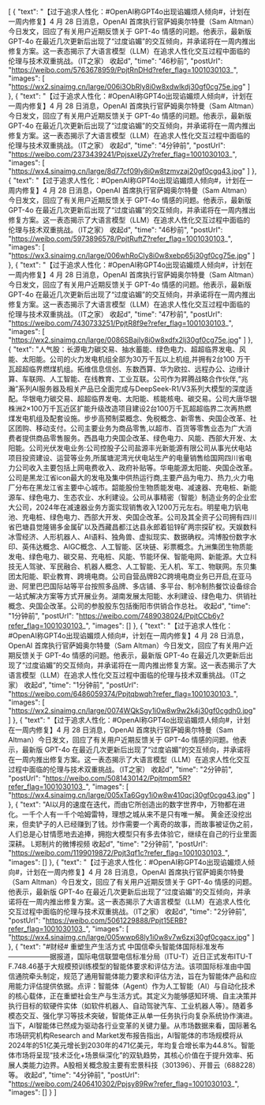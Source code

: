 [
  {
    "text": "【过于追求人性化：#OpenAI称GPT4o出现谄媚烦人倾向#，计划在一周内修复】4 月 28 日消息，OpenAI 首席执行官萨姆奥尔特曼（Sam Altman）今日发文，回应了有关用户近期反馈关于 GPT-4o 情感的问题。他表示，最新版 GPT-4o 在最近几次更新后出现了“过度谄媚”的交互倾向，并承诺将在一周内推出修复方案。这一表态揭示了大语言模型（LLM）在追求人性化交互过程中面临的伦理与技术双重挑战。（IT之家） 收起d",
    "time": "46秒前",
    "postUrl": "https://weibo.com/5763678959/PpjtRnDHd?refer_flag=1001030103_",
    "images": [
      "https://wx2.sinaimg.cn/large/006i3ObRly8i0w8xdwlkdj30gf0cg75e.jpg"
    ]
  },
  {
    "text": "【过于追求人性化：#OpenAI称GPT4o出现谄媚烦人倾向#，计划在一周内修复】4 月 28 日消息，OpenAI 首席执行官萨姆奥尔特曼（Sam Altman）今日发文，回应了有关用户近期反馈关于 GPT-4o 情感的问题。他表示，最新版 GPT-4o 在最近几次更新后出现了“过度谄媚”的交互倾向，并承诺将在一周内推出修复方案。这一表态揭示了大语言模型（LLM）在追求人性化交互过程中面临的伦理与技术双重挑战。（IT之家） 收起d",
    "time": "4分钟前",
    "postUrl": "https://weibo.com/2373439241/PpjsxeUZy?refer_flag=1001030103_",
    "images": [
      "https://wx4.sinaimg.cn/large/8d77cf09ly8i0w8tzmvzaj20gf0cgq43.jpg"
    ]
  },
  {
    "text": "【过于追求人性化：#OpenAI称GPT4o出现谄媚烦人倾向#，计划在一周内修复】4 月 28 日消息，OpenAI 首席执行官萨姆奥尔特曼（Sam Altman）今日发文，回应了有关用户近期反馈关于 GPT-4o 情感的问题。他表示，最新版 GPT-4o 在最近几次更新后出现了“过度谄媚”的交互倾向，并承诺将在一周内推出修复方案。这一表态揭示了大语言模型（LLM）在追求人性化交互过程中面临的伦理与技术双重挑战。（IT之家） 收起d",
    "time": "46秒前",
    "postUrl": "https://weibo.com/5973896578/PpjtRuftZ?refer_flag=1001030103_",
    "images": [
      "https://wx3.sinaimg.cn/large/006whRoCly8i0w8xebp65j30gf0cg75e.jpg"
    ]
  },
  {
    "text": "【过于追求人性化：#OpenAI称GPT4o出现谄媚烦人倾向#，计划在一周内修复】4 月 28 日消息，OpenAI 首席执行官萨姆奥尔特曼（Sam Altman）今日发文，回应了有关用户近期反馈关于 GPT-4o 情感的问题。他表示，最新版 GPT-4o 在最近几次更新后出现了“过度谄媚”的交互倾向，并承诺将在一周内推出修复方案。这一表态揭示了大语言模型（LLM）在追求人性化交互过程中面临的伦理与技术双重挑战。（IT之家） 收起d",
    "time": "47秒前",
    "postUrl": "https://weibo.com/7430733251/PpjtR8f9e?refer_flag=1001030103_",
    "images": [
      "https://wx2.sinaimg.cn/large/0086SBajly8i0w8xdfx2lj30gf0cg75e.jpg"
    ]
  },
  {
    "text": "人气股：长源电力碳交易、抽水蓄能、绿色电力、超超临界发电、风能、太阳能。公司的火力发电机组全部为30万千瓦以上机组,并拥有2台100 万干瓦超超临界燃煤机组。拓维信息信创、东数西算、华为欧拉、远程办公、边缘计算、车联网、人工智能、在线教育、工业互联。公司作为昇腾战略合作伙伴,“兆瀚”系列AI服务器及相关产品已全面完成与DeepSeek-R1/V3系列大模型的深度适配。华银电力碳交易、超超临界发电、太阳能、核能核电、碳交易。公司大唐华银株洲2×100万千瓦近区扩能升级改造项目建设2台100万千瓦超超临界二次再热燃煤发电机组及配套设施。步步高预制菜概念、免税概念、新零售、央国企改革、社区团购、移动支付。公司主要业务为商品零售,以超市、百货等零售业态为广大消费者提供商品零售服务。西昌电力央国企改革、绿色电力、风能、西部大开发、太阳能。公司光伏发电业务:公司控股子公司盐源丰光新能源有限公司从事光伏电站项目投资建设、运营等业务,所属塘泥湾光伏电站生产的电量销售给国网四川省电力公司收入主要包括上网电费收入、政府补贴等。华电能源太阳能、央国企改革。公司是黑龙江省icon最大的发电及集中供热运行商,主要产品为电力、热力,火力电厂分布在黑龙江省主要中心城市。韶能股份生物质能发电、减速器、充电桩、新能源车、绿色电力、生态农业、水利建设。公司从事精密（智能）制造业务的企业宏大公司，2024年在减速器业务方面实现销售收入1200万元左右。明星电力钒电池、充电桩、绿色电力、西部大开发、央国企改革。公司及其全资子公司拥有四川省巴塘县觉隆锡多金属矿以及西藏昌都江达县永郎着铅锌矿两宗探矿权。天娱数科冰雪经济、人形机器人、AI语料、独角兽、虚拟现实、数据确权。鸿博股份数字水印、英伟达概念、AIGC概念、人工智能、区块链、彩票概念。九洲集团生物质能发电、绿色电力、碳交易、充电桩、风能、节能环保、智能电网、新能源。大立科技无人驾驶、军民融合、机器人概念、人工智能、无人机、军工、物联网。东贝集团太阳能、职业教育、跨境电商。公司自营品牌B2C跨境电商业务已开启,在亚马逊、阿里巴巴国际站等平台按照多品牌、多店铺、多平台、制冷制热餐饮设备综合一站式解决方案等方式开展业务。湖南发展太阳能、水利建设、绿色电力、供销社概念、央国企改革。公司的参股股东包括衡阳市供销合作总社。 收起d",
    "time": "1分钟前",
    "postUrl": "https://weibo.com/7489038024/PpjtCCb6y?refer_flag=1001030103_",
    "images": []
  },
  {
    "text": "【过于追求人性化：#OpenAI称GPT4o出现谄媚烦人倾向#，计划在一周内修复】4 月 28 日消息，OpenAI 首席执行官萨姆奥尔特曼（Sam Altman）今日发文，回应了有关用户近期反馈关于 GPT-4o 情感的问题。他表示，最新版 GPT-4o 在最近几次更新后出现了“过度谄媚”的交互倾向，并承诺将在一周内推出修复方案。这一表态揭示了大语言模型（LLM）在追求人性化交互过程中面临的伦理与技术双重挑战。（IT之家） 收起d",
    "time": "1分钟前",
    "postUrl": "https://weibo.com/6486059374/Ppjtqbwqh?refer_flag=1001030103_",
    "images": [
      "https://wx2.sinaimg.cn/large/0074WQkSgy1i0w8w9w2k4j30gf0cgdh0.jpg"
    ]
  },
  {
    "text": "【过于追求人性化：#OpenAI称GPT4o出现谄媚烦人倾向#，计划在一周内修复】4 月 28 日消息，OpenAI 首席执行官萨姆奥尔特曼（Sam Altman）今日发文，回应了有关用户近期反馈关于 GPT-4o 情感的问题。他表示，最新版 GPT-4o 在最近几次更新后出现了“过度谄媚”的交互倾向，并承诺将在一周内推出修复方案。这一表态揭示了大语言模型（LLM）在追求人性化交互过程中面临的伦理与技术双重挑战。（IT之家） 收起d",
    "time": "2分钟前",
    "postUrl": "https://weibo.com/5081430142/Ppjtmpm5R?refer_flag=1001030103_",
    "images": [
      "https://wx4.sinaimg.cn/large/005xTa6Ggy1i0w8w410qcj30gf0cgq43.jpg"
    ]
  },
  {
    "text": "AI以月的速度在迭代，而由它所创造出的数字世界中，万物都在进化。一千个人有一千个哈姆雷特，理想之城从来不是只有唯一解。 黄金还没挖出来，但卖铲子的人已经赚到了钱。炒作需要一个离奇的故事，而故事被证伪之前，人们总是心甘情愿地去追捧，拥抱大模型只有多去体验它，继续在自己的行业里面深耕。 L郑制片的微博视频 收起d",
    "time": "2分钟前",
    "postUrl": "https://weibo.com/1199019872/Ppjt3qf1c?refer_flag=1001030103_",
    "images": []
  },
  {
    "text": "【过于追求人性化：#OpenAI称GPT4o出现谄媚烦人倾向#，计划在一周内修复】4 月 28 日消息，OpenAI 首席执行官萨姆奥尔特曼（Sam Altman）今日发文，回应了有关用户近期反馈关于 GPT-4o 情感的问题。他表示，最新版 GPT-4o 在最近几次更新后出现了“过度谄媚”的交互倾向，并承诺将在一周内推出修复方案。这一表态揭示了大语言模型（LLM）在追求人性化交互过程中面临的伦理与技术双重挑战。（IT之家） 收起d",
    "time": "2分钟前",
    "postUrl": "https://weibo.com/5061229888/Ppjt15ERB?refer_flag=1001030103_",
    "images": [
      "https://wx4.sinaimg.cn/large/005wwp68ly1i0w8v7w6zxj30gf0cgacx.jpg"
    ]
  },
  {
    "text": "#财经# 重塑生产生活方式 中国信牵头智能体国际标准发布——————据报道，国际电信联盟电信标准分局（ITU-T）近日正式发布ITU-T F.748.46基于大规模预训练模型的智能体要求和评估方法。该项国际标准由中国信通院牵头制定，规范了通用智能体能力要求和评估方法，旨在为智能体产品和应用能力评估提供依据。点评：智能体（Agent）作为人工智能（AI）与自动化技术的核心载体，正在重塑社会生产与生活方式。其定义为能够感知环境、自主决策并执行目标的软硬件实体（如软件机器人、自动驾驶汽车、工业机器人等）。随着多模态交互、强化学习等技术突破，智能体正从单一任务执行向复杂系统协作演进。当下，AI智能体已然成为驱动各行业变革的关键力量。从市场数据来看，国际著名市场研究机构Research and Market发布报告指出，AI智能体的市场规模将从2024年的51亿美元增长到2030年的471亿美元，年均复合增长率为44.8%。智能体市场将呈现“技术泛化+场景纵深化”的双轨趋势，其核心价值在于提升效率、拓展人类能力边界。A股相关概念股主要有宏景科技（301396）、开普云（688228）等。 收起d",
    "time": "4分钟前",
    "postUrl": "https://weibo.com/2406410302/Ppjsy89Rw?refer_flag=1001030103_",
    "images": []
  }
]